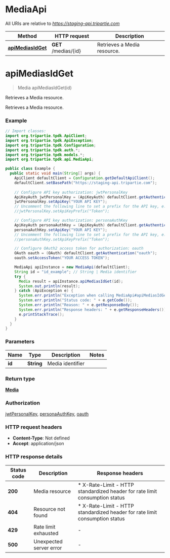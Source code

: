 # MediaApi

All URIs are relative to *https://staging-api.tripartie.com*

| Method | HTTP request | Description |
|------------- | ------------- | -------------|
| [**apiMediasIdGet**](MediaApi.md#apiMediasIdGet) | **GET** /medias/{id} | Retrieves a Media resource. |


<a id="apiMediasIdGet"></a>
# **apiMediasIdGet**
> Media apiMediasIdGet(id)

Retrieves a Media resource.

Retrieves a Media resource.

### Example
```java
// Import classes:
import org.tripartie.tpdk.ApiClient;
import org.tripartie.tpdk.ApiException;
import org.tripartie.tpdk.Configuration;
import org.tripartie.tpdk.auth.*;
import org.tripartie.tpdk.models.*;
import org.tripartie.tpdk.api.MediaApi;

public class Example {
  public static void main(String[] args) {
    ApiClient defaultClient = Configuration.getDefaultApiClient();
    defaultClient.setBasePath("https://staging-api.tripartie.com");
    
    // Configure API key authorization: jwtPersonalKey
    ApiKeyAuth jwtPersonalKey = (ApiKeyAuth) defaultClient.getAuthentication("jwtPersonalKey");
    jwtPersonalKey.setApiKey("YOUR API KEY");
    // Uncomment the following line to set a prefix for the API key, e.g. "Token" (defaults to null)
    //jwtPersonalKey.setApiKeyPrefix("Token");

    // Configure API key authorization: personaAuthKey
    ApiKeyAuth personaAuthKey = (ApiKeyAuth) defaultClient.getAuthentication("personaAuthKey");
    personaAuthKey.setApiKey("YOUR API KEY");
    // Uncomment the following line to set a prefix for the API key, e.g. "Token" (defaults to null)
    //personaAuthKey.setApiKeyPrefix("Token");

    // Configure OAuth2 access token for authorization: oauth
    OAuth oauth = (OAuth) defaultClient.getAuthentication("oauth");
    oauth.setAccessToken("YOUR ACCESS TOKEN");

    MediaApi apiInstance = new MediaApi(defaultClient);
    String id = "id_example"; // String | Media identifier
    try {
      Media result = apiInstance.apiMediasIdGet(id);
      System.out.println(result);
    } catch (ApiException e) {
      System.err.println("Exception when calling MediaApi#apiMediasIdGet");
      System.err.println("Status code: " + e.getCode());
      System.err.println("Reason: " + e.getResponseBody());
      System.err.println("Response headers: " + e.getResponseHeaders());
      e.printStackTrace();
    }
  }
}
```

### Parameters

| Name | Type | Description  | Notes |
|------------- | ------------- | ------------- | -------------|
| **id** | **String**| Media identifier | |

### Return type

[**Media**](Media.md)

### Authorization

[jwtPersonalKey](../README.md#jwtPersonalKey), [personaAuthKey](../README.md#personaAuthKey), [oauth](../README.md#oauth)

### HTTP request headers

 - **Content-Type**: Not defined
 - **Accept**: application/json

### HTTP response details
| Status code | Description | Response headers |
|-------------|-------------|------------------|
| **200** | Media resource |  * X-Rate-Limit - HTTP standardized header for rate limit consumption status <br>  |
| **404** | Resource not found |  * X-Rate-Limit - HTTP standardized header for rate limit consumption status <br>  |
| **429** | Rate limit exhausted |  -  |
| **500** | Unexpected server error |  -  |

